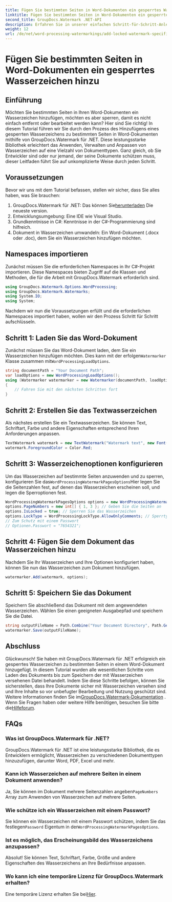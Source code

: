 ```yaml
---
title: Fügen Sie bestimmten Seiten in Word-Dokumenten ein gesperrtes Wasserzeichen hinzu
linktitle: Fügen Sie bestimmten Seiten in Word-Dokumenten ein gesperrtes Wasserzeichen hinzu
second_title: GroupDocs.Watermark .NET-API
description: Erfahren Sie in unserer einfachen Schritt-für-Schritt-Anleitung, wie Sie mit GroupDocs.Watermark für .NET bestimmten Seiten in Word-Dokumenten ein gesperrtes Wasserzeichen hinzufügen.
weight: 12
url: /de/net/word-processing-watermarkings/add-locked-watermark-specific-pages-word-docs/
---
```


# Fügen Sie bestimmten Seiten in Word-Dokumenten ein gesperrtes Wasserzeichen hinzu

## Einführung
Möchten Sie bestimmten Seiten in Ihren Word-Dokumenten ein Wasserzeichen hinzufügen, möchten es aber sperren, damit es nicht einfach entfernt oder bearbeitet werden kann? Hier sind Sie richtig! In diesem Tutorial führen wir Sie durch den Prozess des Hinzufügens eines gesperrten Wasserzeichens zu bestimmten Seiten in Word-Dokumenten mithilfe von GroupDocs.Watermark für .NET. Diese leistungsstarke Bibliothek erleichtert das Anwenden, Verwalten und Anpassen von Wasserzeichen auf eine Vielzahl von Dokumenttypen. Ganz gleich, ob Sie Entwickler sind oder nur jemand, der seine Dokumente schützen muss, dieser Leitfaden führt Sie auf unkomplizierte Weise durch jeden Schritt.
## Voraussetzungen
Bevor wir uns mit dem Tutorial befassen, stellen wir sicher, dass Sie alles haben, was Sie brauchen:
1.  GroupDocs.Watermark für .NET: Das können Sie[herunterladen](https://releases.groupdocs.com/Watermark/net/) Die neueste version.
2. Entwicklungsumgebung: Eine IDE wie Visual Studio.
3. Grundkenntnisse in C#: Kenntnisse in der C#-Programmierung sind hilfreich.
4. Dokument in Wasserzeichen umwandeln: Ein Word-Dokument (.docx oder .doc), dem Sie ein Wasserzeichen hinzufügen möchten.
## Namespaces importieren
Zunächst müssen Sie die erforderlichen Namespaces in Ihr C#-Projekt importieren. Diese Namespaces bieten Zugriff auf die Klassen und Methoden, die für die Arbeit mit GroupDocs.Watermark erforderlich sind.
```csharp
using GroupDocs.Watermark.Options.WordProcessing;
using GroupDocs.Watermark.Watermarks;
using System.IO;
using System;
```
Nachdem wir nun die Voraussetzungen erfüllt und die erforderlichen Namespaces importiert haben, wollen wir den Prozess Schritt für Schritt aufschlüsseln.
## Schritt 1: Laden Sie das Word-Dokument
 Zunächst müssen Sie das Word-Dokument laden, dem Sie ein Wasserzeichen hinzufügen möchten. Dies kann mit der erfolgen`Watermarker` Klasse zusammen mit`WordProcessingLoadOptions`.
```csharp
string documentPath = "Your Document Path";
var loadOptions = new WordProcessingLoadOptions();
using (Watermarker watermarker = new Watermarker(documentPath, loadOptions))
{
    // Fahren Sie mit den nächsten Schritten fort
}
```
## Schritt 2: Erstellen Sie das Textwasserzeichen
Als nächstes erstellen Sie ein Textwasserzeichen. Sie können Text, Schriftart, Farbe und andere Eigenschaften entsprechend Ihren Anforderungen anpassen.
```csharp
TextWatermark watermark = new TextWatermark("Watermark text", new Font("Arial", 19));
watermark.ForegroundColor = Color.Red;
```
## Schritt 3: Wasserzeichenoptionen konfigurieren
 Um das Wasserzeichen auf bestimmte Seiten anzuwenden und zu sperren, konfigurieren Sie das`WordProcessingWatermarkPagesOptions`Hier legen Sie die Seitenzahlen fest, auf denen das Wasserzeichen erscheinen soll, und legen die Sperroptionen fest.
```csharp
WordProcessingWatermarkPagesOptions options = new WordProcessingWatermarkPagesOptions();
options.PageNumbers = new int[] { 1, 3 }; // Geben Sie die Seiten an
options.IsLocked = true; // Sperren Sie das Wasserzeichen
options.LockType = WordProcessingLockType.AllowOnlyComments; // Sperrtyp einstellen
// Zum Schutz mit einem Passwort
// Optionen.Passwort = "7654321";
```
## Schritt 4: Fügen Sie dem Dokument das Wasserzeichen hinzu
Nachdem Sie Ihr Wasserzeichen und Ihre Optionen konfiguriert haben, können Sie nun das Wasserzeichen zum Dokument hinzufügen.
```csharp
watermarker.Add(watermark, options);
```
## Schritt 5: Speichern Sie das Dokument
Speichern Sie abschließend das Dokument mit dem angewendeten Wasserzeichen. Wählen Sie einen geeigneten Ausgabepfad und speichern Sie die Datei.
```csharp
string outputFileName = Path.Combine("Your Document Directory", Path.GetFileName(documentPath));
watermarker.Save(outputFileName);
```
## Abschluss
Glückwunsch! Sie haben mit GroupDocs.Watermark für .NET erfolgreich ein gesperrtes Wasserzeichen zu bestimmten Seiten in einem Word-Dokument hinzugefügt. In diesem Tutorial wurden alle wesentlichen Schritte vom Laden des Dokuments bis zum Speichern der mit Wasserzeichen versehenen Datei behandelt. Indem Sie diese Schritte befolgen, können Sie sicherstellen, dass Ihre Dokumente sicher mit Wasserzeichen versehen sind und Ihre Inhalte so vor unbefugter Bearbeitung und Nutzung geschützt sind.
 Weitere Informationen finden Sie im[GroupDocs.Watermark-Dokumentation](https://tutorials.groupdocs.com/Watermark/net/) . Wenn Sie Fragen haben oder weitere Hilfe benötigen, besuchen Sie bitte die[Hilfeforum](https://forum.groupdocs.com/c/watermark/19).
## FAQs
### Was ist GroupDocs.Watermark für .NET?
GroupDocs.Watermark für .NET ist eine leistungsstarke Bibliothek, die es Entwicklern ermöglicht, Wasserzeichen zu verschiedenen Dokumenttypen hinzuzufügen, darunter Word, PDF, Excel und mehr.
### Kann ich Wasserzeichen auf mehrere Seiten in einem Dokument anwenden?
 Ja, Sie können im Dokument mehrere Seitenzahlen angeben`PageNumbers` Array zum Anwenden von Wasserzeichen auf mehrere Seiten.
### Wie schütze ich ein Wasserzeichen mit einem Passwort?
 Sie können ein Wasserzeichen mit einem Passwort schützen, indem Sie das festlegen`Password` Eigentum in der`WordProcessingWatermarkPagesOptions`.
### Ist es möglich, das Erscheinungsbild des Wasserzeichens anzupassen?
Absolut! Sie können Text, Schriftart, Farbe, Größe und andere Eigenschaften des Wasserzeichens an Ihre Bedürfnisse anpassen.
### Wo kann ich eine temporäre Lizenz für GroupDocs.Watermark erhalten?
 Eine temporäre Lizenz erhalten Sie bei[Hier](https://purchase.groupdocs.com/temporary-license/).
